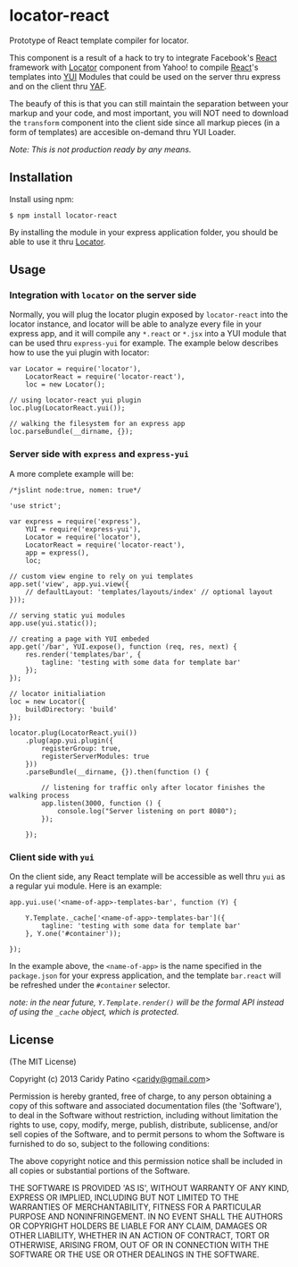 locator-react
=============

Prototype of React template compiler for locator.

This component is a result of a hack to try to integrate Facebook's [React][] framework with [Locator][] component from Yahoo! to compile [React][]'s templates into [YUI][] Modules that could be used on the server thru express and on the client thru [YAF][].

The beaufy of this is that you can still maintain the separation between your markup and your code, and most important, you will NOT need to download the `transform` component into the client side since all markup pieces (in a form of templates) are accesible on-demand thru YUI Loader.

_Note: This is not production ready by any means._

[React]: https://github.com/facebook/react
[Locator]: https://github.com/yahoo/locator
[YUI]: https://github.com/yui/yui3
[YAF]: http://yuilibrary.com/yui/docs/app/


Installation
------------

Install using npm:

```shell
$ npm install locator-react
```

By installing the module in your express application folder, you should be able to use it thru [Locator][].


Usage
-----

### Integration with `locator` on the server side

Normally, you will plug the locator plugin exposed by `locator-react` into the locator instance, and locator will be able to analyze every file in your express app, and it will compile any `*.react` or `*.jsx` into a YUI module that can be used thru `express-yui` for example. The example below describes how to use the yui plugin with locator:

```
var Locator = require('locator'),
    LocatorReact = require('locator-react'),
    loc = new Locator();

// using locator-react yui plugin
loc.plug(LocatorReact.yui());

// walking the filesystem for an express app
loc.parseBundle(__dirname, {});
```

### Server side with `express` and `express-yui`

A more complete example will be:

```
/*jslint node:true, nomen: true*/

'use strict';

var express = require('express'),
    YUI = require('express-yui'),
    Locator = require('locator'),
    LocatorReact = require('locator-react'),
    app = express(),
    loc;

// custom view engine to rely on yui templates
app.set('view', app.yui.view({
    // defaultLayout: 'templates/layouts/index' // optional layout
}));

// serving static yui modules
app.use(yui.static());

// creating a page with YUI embeded
app.get('/bar', YUI.expose(), function (req, res, next) {
    res.render('templates/bar', {
        tagline: 'testing with some data for template bar'
    });
});

// locator initialiation
loc = new Locator({
    buildDirectory: 'build'
});

locator.plug(LocatorReact.yui())
    .plug(app.yui.plugin({
        registerGroup: true,
        registerServerModules: true
    }))
    .parseBundle(__dirname, {}).then(function () {

        // listening for traffic only after locator finishes the walking process
        app.listen(3000, function () {
            console.log("Server listening on port 8080");
        });

    });
```

### Client side with `yui`

On the client side, any React template will be accessible as well thru `yui` as a regular yui module. Here is an example:

```
app.yui.use('<name-of-app>-templates-bar', function (Y) {

    Y.Template._cache['<name-of-app>-templates-bar']({
        tagline: 'testing with some data for template bar'
    }, Y.one('#container'));

});
```

In the example above, the `<name-of-app>` is the name specified in the `package.json` for your express application, and the template `bar.react` will be refreshed under the `#container` selector.

_note: in the near future, `Y.Template.render()` will be the formal API instead of using the `_cache` object, which is protected._


License
-------

(The MIT License)

Copyright (c) 2013 Caridy Patino &lt;caridy@gmail.com&gt;

Permission is hereby granted, free of charge, to any person obtaining
a copy of this software and associated documentation files (the
'Software'), to deal in the Software without restriction, including
without limitation the rights to use, copy, modify, merge, publish,
distribute, sublicense, and/or sell copies of the Software, and to
permit persons to whom the Software is furnished to do so, subject to
the following conditions:

The above copyright notice and this permission notice shall be
included in all copies or substantial portions of the Software.

THE SOFTWARE IS PROVIDED 'AS IS', WITHOUT WARRANTY OF ANY KIND,
EXPRESS OR IMPLIED, INCLUDING BUT NOT LIMITED TO THE WARRANTIES OF
MERCHANTABILITY, FITNESS FOR A PARTICULAR PURPOSE AND NONINFRINGEMENT.
IN NO EVENT SHALL THE AUTHORS OR COPYRIGHT HOLDERS BE LIABLE FOR ANY
CLAIM, DAMAGES OR OTHER LIABILITY, WHETHER IN AN ACTION OF CONTRACT,
TORT OR OTHERWISE, ARISING FROM, OUT OF OR IN CONNECTION WITH THE
SOFTWARE OR THE USE OR OTHER DEALINGS IN THE SOFTWARE.